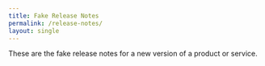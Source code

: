 ```yaml
---
title: Fake Release Notes
permalink: /release-notes/
layout: single
---
```


These are the fake release notes for a new version of a product or service.